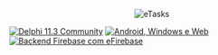 <p align="center">
 <img alt="eTasks" src="https://github.com/rafael-figueiredo-alves/eTasks/blob/v2.0/assets/eTasks_logo_new.png">
</p> 

<p>
  <a href="#compatibility"><img src="https://img.shields.io/static/v1?label=Delphi&message=Vers%C3%A3o%2011.3%20Community&color=silver&style=for-the-badge&logo=delphi&logoColor=white" alt="Delphi 11.3 Community" /></a>
  <a href="#compatibility"><img src="https://img.shields.io/static/v1?label=platforms&message=Android%2C%20Windows%2C%20Web&color=silver&style=for-the-badge&logo=delphi&logoColor=white" alt="Android, Windows e Web" /></a>
  <a href="#compatibility"><img src="https://img.shields.io/static/v1?label=Backend&message=Firebase&color=silver&style=for-the-badge&logo=delphi&logoColor=white" alt="Backend Firebase com eFirebase" /></a>
</p>


